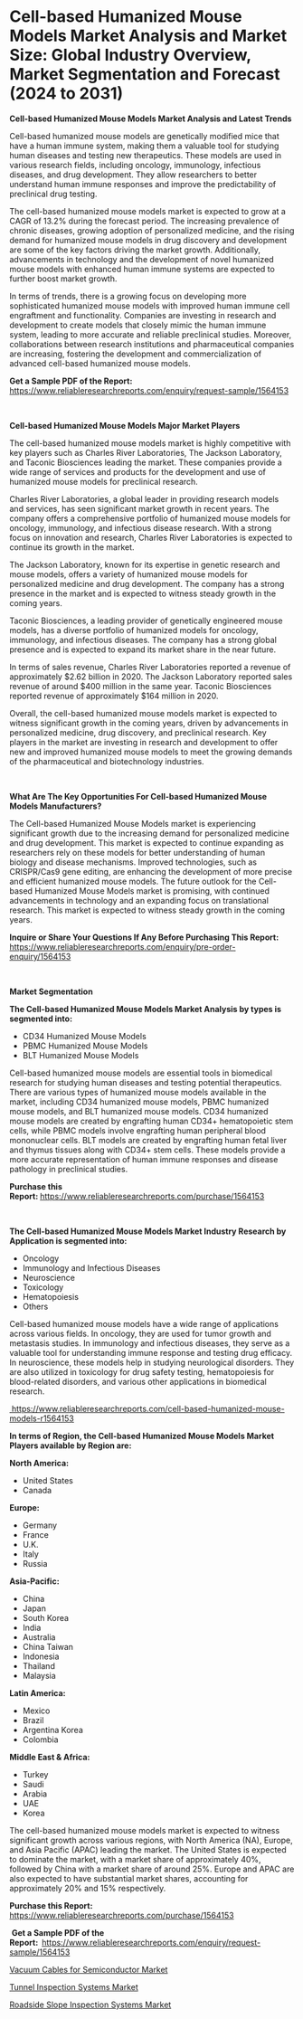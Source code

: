 <p><h1>Cell-based Humanized Mouse Models Market Analysis and Market Size: Global Industry Overview, Market Segmentation and Forecast (2024 to 2031)</h1></p><p><strong>Cell-based Humanized Mouse Models Market Analysis and Latest Trends</strong></p>
<p><p>Cell-based humanized mouse models are genetically modified mice that have a human immune system, making them a valuable tool for studying human diseases and testing new therapeutics. These models are used in various research fields, including oncology, immunology, infectious diseases, and drug development. They allow researchers to better understand human immune responses and improve the predictability of preclinical drug testing.</p><p>The cell-based humanized mouse models market is expected to grow at a CAGR of 13.2% during the forecast period. The increasing prevalence of chronic diseases, growing adoption of personalized medicine, and the rising demand for humanized mouse models in drug discovery and development are some of the key factors driving the market growth. Additionally, advancements in technology and the development of novel humanized mouse models with enhanced human immune systems are expected to further boost market growth.</p><p>In terms of trends, there is a growing focus on developing more sophisticated humanized mouse models with improved human immune cell engraftment and functionality. Companies are investing in research and development to create models that closely mimic the human immune system, leading to more accurate and reliable preclinical studies. Moreover, collaborations between research institutions and pharmaceutical companies are increasing, fostering the development and commercialization of advanced cell-based humanized mouse models.</p></p>
<p><strong>Get a Sample PDF of the Report:&nbsp;</strong> <a href="https://www.reliableresearchreports.com/enquiry/request-sample/1564153">https://www.reliableresearchreports.com/enquiry/request-sample/1564153</a></p>
<p>&nbsp;</p>
<p><strong>Cell-based Humanized Mouse Models Major Market Players</strong></p>
<p><p>The cell-based humanized mouse models market is highly competitive with key players such as Charles River Laboratories, The Jackson Laboratory, and Taconic Biosciences leading the market. These companies provide a wide range of services and products for the development and use of humanized mouse models for preclinical research.</p><p>Charles River Laboratories, a global leader in providing research models and services, has seen significant market growth in recent years. The company offers a comprehensive portfolio of humanized mouse models for oncology, immunology, and infectious disease research. With a strong focus on innovation and research, Charles River Laboratories is expected to continue its growth in the market.</p><p>The Jackson Laboratory, known for its expertise in genetic research and mouse models, offers a variety of humanized mouse models for personalized medicine and drug development. The company has a strong presence in the market and is expected to witness steady growth in the coming years.</p><p>Taconic Biosciences, a leading provider of genetically engineered mouse models, has a diverse portfolio of humanized models for oncology, immunology, and infectious diseases. The company has a strong global presence and is expected to expand its market share in the near future.</p><p>In terms of sales revenue, Charles River Laboratories reported a revenue of approximately $2.62 billion in 2020. The Jackson Laboratory reported sales revenue of around $400 million in the same year. Taconic Biosciences reported revenue of approximately $164 million in 2020.</p><p>Overall, the cell-based humanized mouse models market is expected to witness significant growth in the coming years, driven by advancements in personalized medicine, drug discovery, and preclinical research. Key players in the market are investing in research and development to offer new and improved humanized mouse models to meet the growing demands of the pharmaceutical and biotechnology industries.</p></p>
<p>&nbsp;</p>
<p><strong>What Are The Key Opportunities For Cell-based Humanized Mouse Models Manufacturers?</strong></p>
<p><p>The Cell-based Humanized Mouse Models market is experiencing significant growth due to the increasing demand for personalized medicine and drug development. This market is expected to continue expanding as researchers rely on these models for better understanding of human biology and disease mechanisms. Improved technologies, such as CRISPR/Cas9 gene editing, are enhancing the development of more precise and efficient humanized mouse models. The future outlook for the Cell-based Humanized Mouse Models market is promising, with continued advancements in technology and an expanding focus on translational research. This market is expected to witness steady growth in the coming years.</p></p>
<p><strong>Inquire or Share Your Questions If Any Before Purchasing This Report:</strong> <a href="https://www.reliableresearchreports.com/enquiry/pre-order-enquiry/1564153">https://www.reliableresearchreports.com/enquiry/pre-order-enquiry/1564153</a></p>
<p>&nbsp;</p>
<p><strong>Market Segmentation</strong></p>
<p><strong>The Cell-based Humanized Mouse Models Market Analysis by types is segmented into:</strong></p>
<p><ul><li>CD34 Humanized Mouse Models</li><li>PBMC Humanized Mouse Models</li><li>BLT Humanized Mouse Models</li></ul></p>
<p><p>Cell-based humanized mouse models are essential tools in biomedical research for studying human diseases and testing potential therapeutics. There are various types of humanized mouse models available in the market, including CD34 humanized mouse models, PBMC humanized mouse models, and BLT humanized mouse models. CD34 humanized mouse models are created by engrafting human CD34+ hematopoietic stem cells, while PBMC models involve engrafting human peripheral blood mononuclear cells. BLT models are created by engrafting human fetal liver and thymus tissues along with CD34+ stem cells. These models provide a more accurate representation of human immune responses and disease pathology in preclinical studies.</p></p>
<p><strong>Purchase this Report:&nbsp;</strong><a href="https://www.reliableresearchreports.com/purchase/1564153">https://www.reliableresearchreports.com/purchase/1564153</a></p>
<p>&nbsp;</p>
<p><strong>The Cell-based Humanized Mouse Models Market Industry Research by Application is segmented into:</strong></p>
<p><ul><li>Oncology</li><li>Immunology and Infectious Diseases</li><li>Neuroscience</li><li>Toxicology</li><li>Hematopoiesis</li><li>Others</li></ul></p>
<p><p>Cell-based humanized mouse models have a wide range of applications across various fields. In oncology, they are used for tumor growth and metastasis studies. In immunology and infectious diseases, they serve as a valuable tool for understanding immune response and testing drug efficacy. In neuroscience, these models help in studying neurological disorders. They are also utilized in toxicology for drug safety testing, hematopoiesis for blood-related disorders, and various other applications in biomedical research.</p></p>
<p><a href="https://www.reliableresearchreports.com/cell-based-humanized-mouse-models-r1564153">&nbsp;https://www.reliableresearchreports.com/cell-based-humanized-mouse-models-r1564153</a></p>
<p><strong>In terms of Region, the Cell-based Humanized Mouse Models Market Players available by Region are:</strong></p>
<p>
    <p> <strong> North America: </strong>
        <ul>
            <li>United States</li>
            <li>Canada</li>
        </ul>
        </p> 
    <p> <strong> Europe: </strong>
        <ul>
            <li>Germany</li>
            <li>France</li>
            <li>U.K.</li>
            <li>Italy</li>
            <li>Russia</li>
        </ul>
        </p> 
    <p> <strong> Asia-Pacific: </strong>
        <ul>
            <li>China</li>
            <li>Japan</li>
            <li>South Korea</li>
            <li>India</li>
            <li>Australia</li>
            <li>China Taiwan</li>
            <li>Indonesia</li>
            <li>Thailand</li>
            <li>Malaysia</li>
        </ul>
        </p> 
    <p> <strong> Latin America: </strong>
        <ul>
            <li>Mexico</li>
            <li>Brazil</li>
            <li>Argentina Korea</li>
            <li>Colombia</li>
        </ul>
        </p> 
    <p> <strong> Middle East & Africa: </strong>
        <ul>
            <li>Turkey</li>
            <li>Saudi</li>
            <li>Arabia</li>
            <li>UAE</li>
            <li>Korea</li>
        </ul>
    </p>
    </p>
<p><p>The cell-based humanized mouse models market is expected to witness significant growth across various regions, with North America (NA), Europe, and Asia Pacific (APAC) leading the market. The United States is expected to dominate the market, with a market share of approximately 40%, followed by China with a market share of around 25%. Europe and APAC are also expected to have substantial market shares, accounting for approximately 20% and 15% respectively.</p></p>
<p><strong>Purchase this Report: </strong><a href="https://www.reliableresearchreports.com/purchase/1564153">https://www.reliableresearchreports.com/purchase/1564153</a></p>
<p>&nbsp;<strong>Get a Sample PDF of the Report:&nbsp;&nbsp;</strong><a href="https://www.reliableresearchreports.com/enquiry/request-sample/1564153">https://www.reliableresearchreports.com/enquiry/request-sample/1564153</a></p>
<p><strong></strong></p>
<p><p><a href="https://github.com/gladysalidde/Market-Research-Report-List-1/blob/main/vacuum-cables-for-semiconductor-market.md">Vacuum Cables for Semiconductor Market</a></p><p><a href="https://github.com/labibmmn112/Market-Research-Report-List-1/blob/main/tunnel-inspection-systems-market.md">Tunnel Inspection Systems Market</a></p><p><a href="https://github.com/vregtldg37/Market-Research-Report-List-1/blob/main/roadside-slope-inspection-systems-market.md">Roadside Slope Inspection Systems Market</a></p></p>